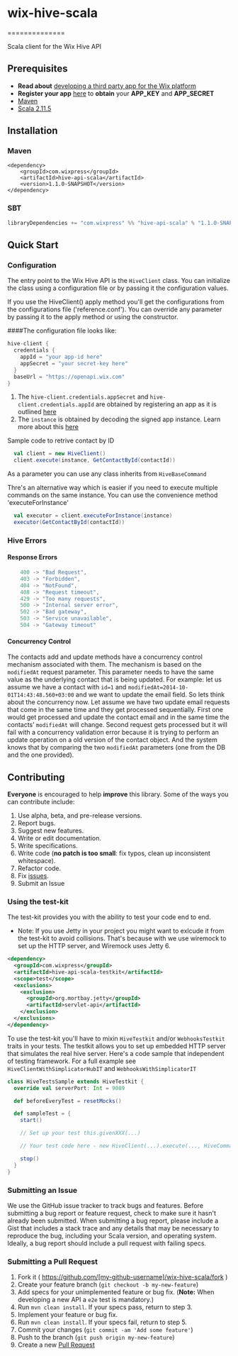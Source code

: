 # wix-hive-scala
==============

Scala client for the Wix Hive API


## Prerequisites
- **Read about** [developing a third party app for the Wix platform](http://dev.wix.com/docs/display/DRAF/Third+Party+Apps+-+Introduction)
- **Register your app** [here](http://dev.wix.com/docs/display/DRAF/Dev+Center+Registration+Guide) to **obtain** your **APP_KEY** and **APP_SECRET**
- [Maven](http://maven.apache.org/)
- [Scala 2.11.5](http://www.scala-lang.org/download/2.11.5.html)

## Installation

### Maven
``` maven
<dependency>
    <groupId>com.wixpress</groupId>
    <artifactId>hive-api-scala</artifactId>
    <version>1.1.0-SNAPSHOT</version>
</dependency>
```

### SBT
``` sbt
libraryDependencies += "com.wixpress" %% "hive-api-scala" % "1.1.0-SNAPSHOT"
```

## Quick Start


### Configuration
The entry point to the Wix Hive API is the `HiveClient` class. You can initialize the class using a configuration file or by passing it the configuration values.

If you use the HiveClient() apply method you'll get the configurations from the configurations file ('reference.conf'). You can override any parameter by passing it to the apply method or using the constructor.

####The configuration file looks like:
``` scala
hive-client {
  credentials {
    appId = "your app-id here"
    appSecret = "your secret-key here"
  }
  baseUrl = "https://openapi.wix.com"
}
```


1. The `hive-client.credentials.appSecret` and `hive-client.credentials.appId` are obtained by registering an app as it is outlined [here](http://dev.wix.com/docs/display/DRAF/Dev+Center+Registration+Guide)
2. The `instance` is obtained by decoding the signed app instance. Learn more about this  [here](http://dev.wix.com/docs/display/DRAF/Using+the+Signed+App+Instance)


Sample code to retrive contact by ID

``` scala
  val client = new HiveClient()
  client.execute(instance, GetContactById(contactId))
```
As a parameter you can use any class inherits from `HiveBaseCommand`

Thre's an alternative way which is easier if you need to execute multiple commands on the same instance. You can use the convenience method 'executeForInstance'
``` scala
  val executor = client.executeForInstance(instance)
  executor(GetContactById(contactId))
```

### Hive Errors
#### Response Errors
``` scala
    400 -> "Bad Request",
    403 -> "Forbidden",
    404 -> "NotFound",
    408 -> "Request timeout",
    429 -> "Too many requests",
    500 -> "Internal server error",
    502 -> "Bad gateway",
    503 -> "Service unavailable",
    504 -> "Gateway timeout"
```

#### Concurrency Control
The contacts add and update methods have a concurrency control mechanism associated with them. The mechanism is based on the ``modifiedAt`` request parameter. This parameter needs to have the same value as the underlying contact that is being updated.
For example: let us assume we have a contact with ``id=1`` and ``modifiedAt=2014-10-01T14:43:48.560+03:00`` and we want to update the email field.
So lets think about the concurrency now. Let assume we have two update email requests that come in the same time and they get processed sequentially.
First one would get processed and update the contact email and in the same time the contacts’ ``modifiedAt`` will change.
Second request gets processed but it will fail with a concurrency validation error because it is trying to perform an update operation on a old version of the contact object.
And the system knows that by comparing the two ``modifiedAt`` parameters (one from the DB and the one provided).

## Contributing

**Everyone** is encouraged to help **improve** this library. Some of the ways you can contribute include:

1. Use alpha, beta, and pre-release versions.
2. Report bugs.
3. Suggest new features.
4. Write or edit documentation.
5. Write specifications.
6. Write code (**no patch is too small**: fix typos, clean up inconsistent whitespace).
7. Refactor code.
8. Fix [issues](https://github.com/wix/wix-hive-scala/issues).
9. Submit an Issue

### Using the test-kit

The test-kit provides you with the ability to test your code end to end.

- Note: If you use Jetty in your project you might want to exlcude it from the test-kit to avoid collisions. That's because with  we use wiremock to set up the HTTP server, and Wiremock uses Jetty 6.
``` xml
<dependency>
  <groupId>com.wixpress</groupId>
  <artifactId>hive-api-scala-testkit</artifactId>
  <scope>test</scope>
  <exclusions>
    <exclusion>
      <groupId>org.mortbay.jetty</groupId>
      <artifactId>servlet-api</artifactId>
    </exclusion>
  </exclusions>
</dependency>
```

To use the test-kit you'll have to mixin `HiveTestkit` and/or `WebhooksTestkit` traits in your tests. The testkit allows you to set up embedded HTTP server that simulates the real hive server.
Here's a code sample that independent of testing framework. For a full example see `HiveClientWithSimplicatorHubIT` and `WebhooksWithSimplicatorIT`

``` scala
class HiveTestsSample extends HiveTestkit {
  override val serverPort: Int = 9089

  def beforeEveryTest = resetMocks()

  def sampleTest = {
    start()

    // Set up your test this.givenXXX(...)

    // Your test code here - new HiveClient(...).execute(..., HiveCommand(...))

    stop()
  }
}
```

### Submitting an Issue

We use the GitHub issue tracker to track bugs and features. Before submitting a bug report or feature request, check to make sure it hasn't already been submitted. When submitting a bug report, please include a Gist that includes a stack trace and any details that may be necessary to reproduce the bug, including your Scala version, and operating system. Ideally, a bug report should include a pull request with failing specs.

### Submitting a Pull Request

1. Fork it ( https://github.com/[my-github-username]/wix-hive-scala/fork )
2. Create your feature branch (`git checkout -b my-new-feature`)
3. Add specs for your unimplemented feature or bug fix. (**Note:** When developing a new API a `e2e` test is mandatory.)
4. Run `mvn clean install`. If your specs pass, return to step 3.
5. Implement your feature or bug fix.
6. Run `mvn clean install`. If your specs fail, return to step 5.
7. Commit your changes (`git commit -am 'Add some feature'`)
8. Push to the branch (`git push origin my-new-feature`)
9. Create a new [Pull Request](http://help.github.com/send-pull-requests/)
